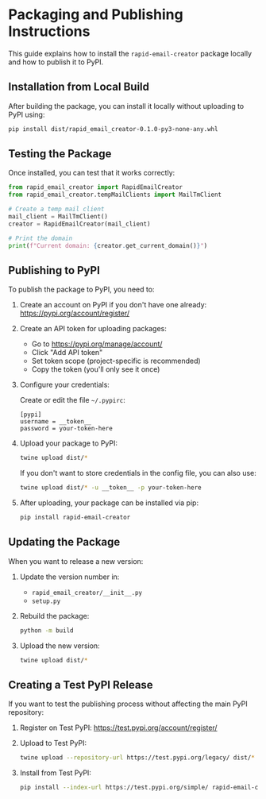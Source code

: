 # Packaging and Publishing Instructions

This guide explains how to install the `rapid-email-creator` package locally and how to publish it to PyPI.

## Installation from Local Build

After building the package, you can install it locally without uploading to PyPI using:

```bash
pip install dist/rapid_email_creator-0.1.0-py3-none-any.whl
```

## Testing the Package

Once installed, you can test that it works correctly:

```python
from rapid_email_creator import RapidEmailCreator
from rapid_email_creator.tempMailClients import MailTmClient

# Create a temp mail client
mail_client = MailTmClient()
creator = RapidEmailCreator(mail_client)

# Print the domain
print(f"Current domain: {creator.get_current_domain()}")
```

## Publishing to PyPI

To publish the package to PyPI, you need to:

1. Create an account on PyPI if you don't have one already: https://pypi.org/account/register/

2. Create an API token for uploading packages:

   - Go to https://pypi.org/manage/account/
   - Click "Add API token"
   - Set token scope (project-specific is recommended)
   - Copy the token (you'll only see it once)

3. Configure your credentials:

   Create or edit the file `~/.pypirc`:

   ```
   [pypi]
   username = __token__
   password = your-token-here
   ```

4. Upload your package to PyPI:

   ```bash
   twine upload dist/*
   ```

   If you don't want to store credentials in the config file, you can also use:

   ```bash
   twine upload dist/* -u __token__ -p your-token-here
   ```

5. After uploading, your package can be installed via pip:

   ```bash
   pip install rapid-email-creator
   ```

## Updating the Package

When you want to release a new version:

1. Update the version number in:

   - `rapid_email_creator/__init__.py`
   - `setup.py`

2. Rebuild the package:

   ```bash
   python -m build
   ```

3. Upload the new version:
   ```bash
   twine upload dist/*
   ```

## Creating a Test PyPI Release

If you want to test the publishing process without affecting the main PyPI repository:

1. Register on Test PyPI: https://test.pypi.org/account/register/

2. Upload to Test PyPI:

   ```bash
   twine upload --repository-url https://test.pypi.org/legacy/ dist/*
   ```

3. Install from Test PyPI:
   ```bash
   pip install --index-url https://test.pypi.org/simple/ rapid-email-creator
   ```
